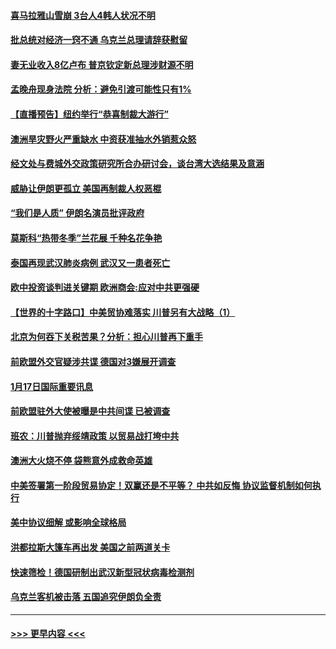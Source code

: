 #### [喜马拉雅山雪崩 3台人4韩人状况不明](../pages/prog202/a102755429.md?t=01181801) 
#### [批总统对经济一窍不通 乌克兰总理请辞获慰留](../pages/prog202/a102755361.md?t=01181801) 
#### [妻无业收入8亿卢布 普京钦定新总理涉财源不明](../pages/prog202/a102755310.md?t=01181801) 
#### [孟晚舟现身法院 分析：避免引渡可能性只有1%](../pages/prog202/a102755286.md?t=01181801) 
#### [【直播预告】纽约举行“恭喜制裁大游行”](../pages/prog202/a102755308.md?t=01181801) 
#### [澳洲旱灾野火严重缺水 中资获准抽水外销惹众怒](../pages/prog202/a102755285.md?t=01181801) 
#### [经文处与费城外交政策研究所合办研讨会，谈台湾大选结果及意涵](../pages/prog202/a102755234.md?t=01181801) 
#### [威胁让伊朗更孤立 美国再制裁人权恶棍](../pages/prog202/a102755094.md?t=01181801) 
#### [“我们是人质” 伊朗名演员批评政府](../pages/prog202/a102755061.md?t=01181801) 
#### [莫斯科“热带冬季”兰花展 千种名花争艳](../pages/prog202/a102754998.md?t=01181801) 
#### [泰国再现武汉肺炎病例 武汉又一患者死亡](../pages/prog202/a102754990.md?t=01181801) 
#### [欧中投资谈判进关键期 欧洲商会:应对中共更强硬](../pages/prog202/a102754953.md?t=01181801) 
#### [【世界的十字路口】中美贸协难落实 川普另有大战略（1）](../pages/prog202/a102754926.md?t=01181801) 
#### [北京为何吞下关税苦果？分析：担心川普再下重手](../pages/prog202/a102754783.md?t=01181801) 
#### [前欧盟外交官疑涉共谍 德国对3嫌展开调查](../pages/prog202/a102754805.md?t=01181801) 
#### [1月17日国际重要讯息](../pages/prog202/a102754803.md?t=01181801) 
#### [前欧盟驻外大使被曝是中共间谍 已被调查](../pages/prog202/a102754719.md?t=01181801) 
#### [班农：川普抛弃绥靖政策 以贸易战打垮中共](../pages/prog202/a102754679.md?t=01181801) 
#### [澳洲大火烧不停 袋熊意外成救命英雄](../pages/prog202/a102754614.md?t=01181801) 
#### [中美签署第一阶段贸易协定！双赢还是不平等？ 中共如反悔 协议监督机制如何执行](../pages/prog202/a102754464.md?t=01181801) 
#### [美中协议细解 或影响全球格局](../pages/prog202/a102754450.md?t=01181801) 
#### [洪都拉斯大篷车再出发 美国之前两道关卡](../pages/prog202/a102754430.md?t=01181801) 
#### [快速筛检！德国研制出武汉新型冠状病毒检测剂](../pages/prog202/a102754330.md?t=01181801) 
#### [乌克兰客机被击落 五国追究伊朗负全责](../pages/prog202/a102754374.md?t=01181801) 

----
#### [ >>> 更早内容 <<< ](../indexes/prog202-earlier.md)
